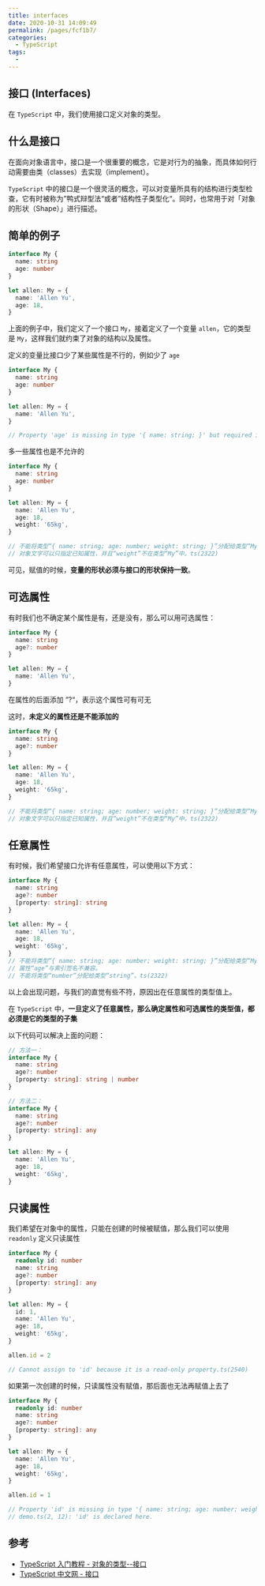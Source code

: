 ```yaml
---
title: interfaces
date: 2020-10-31 14:09:49
permalink: /pages/fcf1b7/
categories:
  - TypeScript
tags:
  -
---
```


## 接口 (Interfaces)

在 `TypeScript` 中，我们使用接口定义对象的类型。

## 什么是接口

在面向对象语言中，接口是一个很重要的概念，它是对行为的抽象，而具体如何行动需要由类（classes）去实现（implement）。

`TypeScript` 中的接口是一个很灵活的概念，可以对变量所具有的结构进行类型检查，它有时被称为”鸭式辩型法“或者”结构性子类型化“。同时，也常用于对「对象的形状（Shape）」进行描述。

## 简单的例子

```typescript
interface My {
  name: string
  age: number
}

let allen: My = {
  name: 'Allen Yu',
  age: 18,
}
```

上面的例子中，我们定义了一个接口 `My`，接着定义了一个变量 `allen`，它的类型是 `My`，这样我们就约束了对象的结构以及属性。

定义的变量比接口少了某些属性是不行的，例如少了 `age`

```typescript
interface My {
  name: string
  age: number
}

let allen: My = {
  name: 'Allen Yu',
}

// Property 'age' is missing in type '{ name: string; }' but required in type 'My'.ts(2741)
```

多一些属性也是不允许的

```typescript
interface My {
  name: string
  age: number
}

let allen: My = {
  name: 'Allen Yu',
  age: 18,
  weight: '65kg',
}

// 不能将类型“{ name: string; age: number; weight: string; }”分配给类型“My”。
// 对象文字可以只指定已知属性，并且“weight”不在类型“My”中。ts(2322)
```

可见，赋值的时候，**变量的形状必须与接口的形状保持一致**。

## 可选属性

有时我们也不确定某个属性是有，还是没有，那么可以用可选属性：

```typescript
interface My {
  name: string
  age?: number
}

let allen: My = {
  name: 'Allen Yu',
}
```

在属性的后面添加 ”?“，表示这个属性可有可无

这时，**未定义的属性还是不能添加的**

```typescript
interface My {
  name: string
  age?: number
}

let allen: My = {
  name: 'Allen Yu',
  age: 18,
  weight: '65kg',
}

// 不能将类型“{ name: string; age: number; weight: string; }”分配给类型“My”。
// 对象文字可以只指定已知属性，并且“weight”不在类型“My”中。ts(2322)
```

## 任意属性

有时候，我们希望接口允许有任意属性，可以使用以下方式：

```typescript
interface My {
  name: string
  age?: number
  [property: string]: string
}

let allen: My = {
  name: 'Allen Yu',
  age: 18,
  weight: '65kg',
}
// 不能将类型“{ name: string; age: number; weight: string; }”分配给类型“My”。
// 属性“age”与索引签名不兼容。
// 不能将类型“number”分配给类型“string”。ts(2322)
```

以上会出现问题，与我们的直觉有些不符，原因出在任意属性的类型值上。

在 `TypeScript` 中，**一旦定义了任意属性，那么确定属性和可选属性的类型值，都必须是它的类型的子集**

以下代码可以解决上面的问题：

```typescript
// 方法一：
interface My {
  name: string
  age?: number
  [property: string]: string | number
}

// 方法二：
interface My {
  name: string
  age?: number
  [property: string]: any
}

let allen: My = {
  name: 'Allen Yu',
  age: 18,
  weight: '65kg',
}
```

## 只读属性

我们希望在对象中的属性，只能在创建的时候被赋值，那么我们可以使用 `readonly` 定义只读属性

```typescript
interface My {
  readonly id: number
  name: string
  age?: number
  [property: string]: any
}

let allen: My = {
  id: 1,
  name: 'Allen Yu',
  age: 18,
  weight: '65kg',
}

allen.id = 2

// Cannot assign to 'id' because it is a read-only property.ts(2540)
```

如果第一次创建的时候，只读属性没有赋值，那后面也无法再赋值上去了

```typescript
interface My {
  readonly id: number
  name: string
  age?: number
  [property: string]: any
}

let allen: My = {
  name: 'Allen Yu',
  age: 18,
  weight: '65kg',
}

allen.id = 1

// Property 'id' is missing in type '{ name: string; age: number; weight: string; }' but required in type 'My'.ts(2741)
// demo.ts(2, 12): 'id' is declared here.
```

## 参考

- [TypeScript 入门教程 - 对象的类型--接口](https://ts.xcatliu.com/basics/type-of-object-interfaces)
- [TypeScript 中文网 - 接口](https://www.tslang.cn/docs/handbook/interfaces.html)
